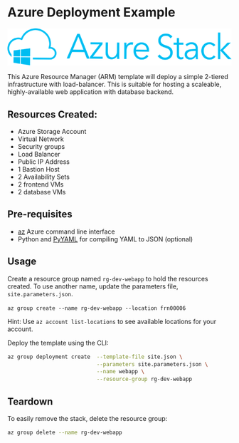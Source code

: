# Azure Deployment Example

![Azure Stack](img/azurestack.png)

This Azure Resource Manager (ARM) template will deploy a simple 2-tiered
infrastructure with load-balancer.  This is suitable for hosting a scaleable,
highly-available web application with database backend.

## Resources Created:

- Azure Storage Account
- Virtual Network
- Security groups
- Load Balancer
- Public IP Address
- 1 Bastion Host
- 2 Availability Sets
- 2 frontend VMs
- 2 database VMs

## Pre-requisites

- [az][az] Azure command line interface
- Python and [PyYAML][pyyaml] for compiling YAML to JSON (optional)

## Usage

Create a resource group named `rg-dev-webapp` to hold the resources created. To
use another name, update the parameters file, `site.parameters.json`.

`az group create --name rg-dev-webapp --location frn00006`

Hint: Use `az account list-locations` to see available locations for your
account.

Deploy the template using the CLI:

```bash
az group deployment create  --template-file site.json \
                            --parameters site.parameters.json \
                            --name webapp \
                            --resource-group rg-dev-webapp
```

## Teardown

To easily remove the stack, delete the resource group:

```bash
az group delete --name rg-dev-webapp
```

[az]:https://docs.microsoft.com/en-us/cli/azure/install-azure-cli?view=azure-cli-latest
[pyyaml]:https://pypi.org/project/PyYAML/
